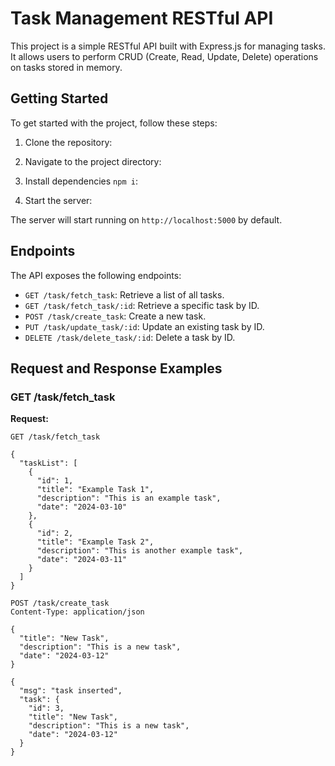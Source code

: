 # Task Management RESTful API

This project is a simple RESTful API built with Express.js for managing tasks. It allows users to perform CRUD (Create, Read, Update, Delete) operations on tasks stored in memory.

## Getting Started

To get started with the project, follow these steps:

1. Clone the repository:

2. Navigate to the project directory:

3. Install dependencies `npm i`:

4. Start the server:



The server will start running on `http://localhost:5000` by default.

## Endpoints

The API exposes the following endpoints:

- `GET /task/fetch_task`: Retrieve a list of all tasks.
- `GET /task/fetch_task/:id`: Retrieve a specific task by ID.
- `POST /task/create_task`: Create a new task.
- `PUT /task/update_task/:id`: Update an existing task by ID.
- `DELETE /task/delete_task/:id`: Delete a task by ID.

## Request and Response Examples

### GET /task/fetch_task

**Request:**

```http
GET /task/fetch_task

{
  "taskList": [
    {
      "id": 1,
      "title": "Example Task 1",
      "description": "This is an example task",
      "date": "2024-03-10"
    },
    {
      "id": 2,
      "title": "Example Task 2",
      "description": "This is another example task",
      "date": "2024-03-11"
    }
  ]
}

POST /task/create_task
Content-Type: application/json

{
  "title": "New Task",
  "description": "This is a new task",
  "date": "2024-03-12"
}

{
  "msg": "task inserted",
  "task": {
    "id": 3,
    "title": "New Task",
    "description": "This is a new task",
    "date": "2024-03-12"
  }
}
